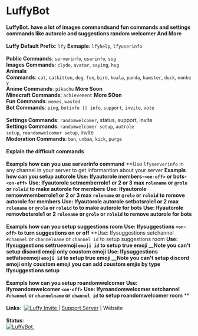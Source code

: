 # LuffyBot



**LuffyBot. have a lot of images commandsand fun commands and settings commands like autorole and suggestions random welcomer And More**
<br>
<br>
**Luffy Default Prefix**:&nbsp;`lfy`
**Exmaple**: `lfyhelp`, `lfyuserinfo`
<br>
<br>
**Public Commands**:&nbsp;`serverinfo`,&nbsp;`userinfo`,&nbsp;`sug`
<br>
**Images Commands**:&nbsp;`clyde`,&nbsp;`avatar`,&nbsp;`sayimg`,&nbsp;`hug` 
<br>
**Animals Commands**:&nbsp;`cat`,&nbsp;`catkitten`,&nbsp;`dog`,&nbsp;`fox`,&nbsp;`bird`,&nbsp;`koala`,&nbsp;`panda`,&nbsp;`hamster`,&nbsp;`duck`,&nbsp;`monkey`
<br>
**Anime Commands**:&nbsp;`pikachu` **More Soon**
<br>
**Minecraft Commands**:&nbsp;`achievement` **More SOon**
<br>
**Fun Commands**:&nbsp;`memes`,&nbsp;`wasted`
<br>
**Bot Commands**:&nbsp;`ping`,&nbsp;`botinfo || info`,&nbsp;`support`,&nbsp;`invite`,&nbsp;`vote`	
<br>
**Settings Commands**:&nbsp;`randomwelcomer`,&nbsp;status,&nbsp;support,&nbsp;invite
<br> 
**Settings Commands**:&nbsp;`randomwelcomer setup`,&nbsp;`autrole setup`,&nbsp;`roandomwelcomer setup`,&nbsp;invite
<br>
**Modoration Commands**:&nbsp;`ban`,&nbsp;`unban`,&nbsp;`kick`,&nbsp;`purge`
<br>
<br>
**Explain the difficult commands**
<br>
<br>
**Exampls how can you use serverinfo command**
**Use `lfyserverinfo` in any channel in your server to get informantion about your server
**Exampls how can you setup autorole**
**Use: lfyautorole members-`<on-off>` or bots-`<on-off>`**
**Use: lfyautorole setmemberrole1 or 2 or 3 max `rolename` or `@role` or `roleid` to make autorole for members**
**Use: lfyautorole remoevmemberrole1 or 2 or 3 max `rolename` or `@role` or `roleid` to romove autorole for members**
**Use: lfyautorole autorole setbotsrole1 or 2 max `rolename` or `@role` or `roleid` to to make autorole for bots**
**Use: lfyautorole removbotsrole1 or 2 `rolename` or `@role` or `roleid` to remove autorole for bots**
<br> 
<br>
**Exampls how can you setup suggestions room**
 **Use: lfysuggestions `<on-off>` to turn suggestions on or off**
 **Use: lfysuggestions setchannel `#channel` or `channelname` or `channel id` to setup suggestions room
 **Use: lfysuggestions settrueemoji `emoji id` to setup true emoji __Note you can't setup discord emoji only coustom emoji**
 **Use: lfysuggestions setfalseemoji `emoji id` to setup true emoji __Note you can't setup discord emoji only coustom emoji**
 **you can add coustom emjis by type lfysuggestions setup**
<br>
<br>
 **Exampls how can you setup roandomwelcomer** 
 **Use: lfyroandomwelcomer `<on-off>`**
 **Use: lfyroandomwelcomer setchannel `#channel` or `channelname` or `channel id` to setup roandomwelcomer room**
**
<br>
<br>
**Links**:&nbsp; <a href="https://discordapp.com/oauth2/authorize?client_id=652156490819436544&permissions=8&scope=bot" >
  <img src="https://cdn.discordapp.com/avatars/652156490819436544/3db5dc4d33f307c7736e825d7c2f9571.png?size=1024" alt="Luffy Invite" />
</a>| [Support Server](https://discord.gg/wtkjyH9) | Website
<br>
<br>
**Status**:
<br>
<a href="https://top.gg/bot/652156490819436544" >
  <img src="https://top.gg/api/widget/652156490819436544.svg" alt="LuffyBot." />
</a>
<br>
